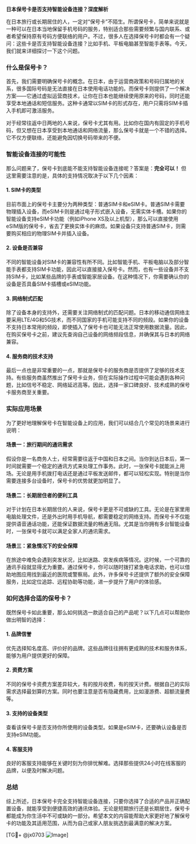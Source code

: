 **日本保号卡是否支持智能设备连接？深度解析**

在日本旅行或长期居住的人，一定对“保号卡”不陌生。所谓保号卡，简单来说就是一种可以在日本当地保留手机号码的服务，特别适合那些需要频繁与国内联系、或者希望保持原有号码方便联络的用户。不过，很多人在选择保号卡时都会有一个疑问：这些卡是否支持智能设备连接？比如手机、平板电脑甚至智能手表等。今天，我们就来详细探讨一下这个问题。

### 什么是保号卡？

首先，我们需要明确保号卡的概念。在日本，由于运营商政策和号码归属地的关系，很多国际号码是无法直接在日本使用电话功能的。而保号卡则提供了一个解决方案——它通过虚拟运营商技术，让你在日本也能继续使用原来的号码，同时还能享受本地通话和短信服务。这种卡通常以SIM卡的形式存在，用户只需将SIM卡插入手机即可激活服务。

对于经常往返中日两地的人来说，保号卡尤其有用。比如你在国内有固定的手机号码，但又想在日本享受到本地通话和网络流量，那么保号卡就是一个不错的选择。它不仅方便联络，还能避免因切换号码带来的不便。

### 智能设备连接的可能性

那么问题来了，保号卡到底能不能支持智能设备连接呢？答案是：**完全可以！** 但这里需要注意的是，具体的支持情况取决于以下几个因素：

#### 1. SIM卡的类型
目前市面上的保号卡主要分为两种类型：普通SIM卡和eSIM卡。普通SIM卡需要物理插入设备，而eSIM卡则是通过电子形式嵌入设备，无需实体卡槽。如果你的智能设备支持eSIM卡功能（例如iPhone XS及以上机型），那么可以直接使用eSIM版的保号卡，省去了更换实体卡的麻烦。如果设备只支持普通SIM卡，则需要购买相应的物理SIM卡并插入设备。

#### 2. 设备是否兼容
不同的智能设备对SIM卡的兼容性有所不同。比如智能手机、平板电脑以及部分智能手表都支持SIM卡功能，因此可以直接接入保号卡。然而，也有一些设备并不支持SIM卡，比如某些品牌的手表或智能家居设备。在这种情况下，你需要确认你的设备是否具备SIM卡插槽或eSIM功能。

#### 3. 网络制式匹配
除了设备本身的支持外，还需要关注网络制式的匹配问题。日本的移动通信网络主要采用LTE/4G和5G技术，而不同国家的手机可能支持不同的频段。如果你的设备不支持日本常用的频段，即使插入了保号卡也可能无法正常使用数据流量。因此，在购买保号卡之前，建议先查询自己设备的网络频段信息，并确保其与日本的网络兼容。

#### 4. 服务商的技术支持
最后一点也是非常重要的一点，那就是保号卡的服务商是否提供了足够的技术支持。有些服务商虽然推出了保号卡业务，但在实际操作过程中可能会遇到各种问题，比如信号不稳定、网络延迟高等。因此，选择一家口碑良好、技术成熟的保号卡服务商至关重要。

### 实际应用场景

为了更好地理解保号卡在智能设备上的应用，我们可以结合几个常见的场景来进行说明：

#### 场景一：旅行期间的通讯需求
假设你是一名商务人士，经常需要往返于中国和日本之间。当你到达日本后，第一时间就需要一个稳定的通讯方式来处理工作事务。此时，一张保号卡就能派上用场。无论是用手机拨打电话还是通过平板发送邮件，都可以轻松实现。特别是当你需要连接多台设备时，保号卡的优势就更加明显了。

#### 场景二：长期居住者的便利工具
对于计划在日本长期居住的人来说，保号卡更是不可或缺的工具。无论是在家里用电脑处理文件，还是外出时用手机导航，都需要稳定的网络支持。而保号卡不仅能提供语音通话功能，还能保证数据流量的畅通无阻。尤其是当你拥有多台智能设备时，一张保号卡就可以满足全家人的通讯需求。

#### 场景三：紧急情况下的安全保障
在旅途中难免会遇到突发状况，比如迷路、突发疾病等情况。这时候，一个可靠的通讯手段就显得尤为重要。通过保号卡，你可以随时拨打紧急电话求助，也可以借助地图应用找到最近的医院或警察局。此外，许多保号卡还提供了额外的安全保障服务，比如定位追踪、远程协助等功能，进一步提升了用户的体验感。

### 如何选择合适的保号卡？

既然保号卡如此重要，那么如何挑选一款适合自己的产品呢？以下几点可以帮助你做出明智的选择：

#### 1. 品牌信誉
优先选择知名度高、评价好的品牌。这些品牌往往拥有更成熟的技术和服务体系，能够为用户提供更好的保障。

#### 2. 资费方案
不同的保号卡资费方案差异较大，有的按月收费，有的按天计费。根据自己的实际需求选择最划算的方案。同时也要注意是否有隐藏费用，比如漫游费、超额流量费等。

#### 3. 支持的设备类型
查看该保号卡是否支持你所使用的设备类型。如果是eSIM卡，还要确认设备是否支持eSIM功能。

#### 4. 客服支持
良好的客服支持能够在关键时刻为你排忧解难。选择那些提供24小时在线客服的品牌，以便及时解决问题。

### 总结

综上所述，日本保号卡完全支持智能设备连接，只要你选择了合适的产品并正确配置设备，就能享受到便捷高效的通讯体验。无论是短期旅行还是长期居住，保号卡都能成为你生活中不可或缺的一部分。希望本文的内容能帮助大家更好地了解保号卡的功能及其适用范围，从而为自己或家人朋友挑选到最满意的解决方案。

[TG💪+ @jx0703 ![Image](https://github.com/user-attachments/assets/dbca1d08-cadb-493c-b0ec-ad6f7a83f270)]